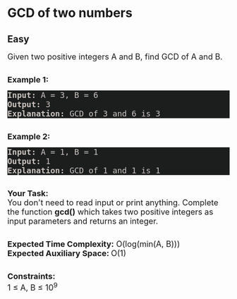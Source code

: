 # GCD of two numbers
## Easy
<div class="problem-statement">
                <p></p><p><span style="font-size:18px">Given two positive integers A and B, find GCD of A and B.</span></p>

<p><br>
<span style="font-size:18px"><strong>Example 1:</strong></span></p>

<pre style="background-color: rgb(28, 30, 30) !important; color: rgb(203, 196, 192) !important; border-color: rgb(127, 110, 104) !important;"><span style="font-size:18px"><strong>Input:</strong> A = 3, B = 6
<strong>Output:</strong> 3
<strong>Explanation:</strong> GCD of 3 and 6 is 3</span></pre>

<p><br>
<span style="font-size:18px"><strong>Example 2:</strong></span></p>

<pre style="background-color: rgb(28, 30, 30) !important; color: rgb(203, 196, 192) !important; border-color: rgb(127, 110, 104) !important;"><span style="font-size:18px"><strong>Input:</strong> A = 1, B = 1
<strong>Output:</strong> 1
<strong>Explanation:</strong> GCD of 1 and 1 is 1</span></pre>

<p><br>
<span style="font-size:18px"><strong>Your Task: &nbsp;</strong><br>
You don't need to read input or print anything. Complete the function <strong>gcd()</strong> which takes two positive integers as input parameters and returns an integer.</span></p>

<p><br>
<span style="font-size:18px"><strong>Expected Time Complexity:</strong> O(log(min(A, B)))<br>
<strong>Expected Auxiliary Space:&nbsp;</strong>O(1) </span></p>

<p><br>
<span style="font-size:18px"><strong>Constraints:</strong><br>
1 ≤ A, B ≤ 10<sup>9</sup></span></p>
 <p></p>
            </div>